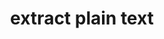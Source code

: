---
layout: tag
title: extract plain text
tag: extract-plain-text
permalink: /tag/extract-plain-text/
---